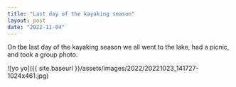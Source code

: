 ```yaml
---
title: "Last day of the kayaking season"
layout: post
date: "2022-11-04"
---
```


On tbe last day of the kayaking season we all went to the lake, had a picnic, and took a group photo.

![yo yo]({{ site.baseurl }}/assets/images/2022/20221023_141727-1024x461.jpg)
